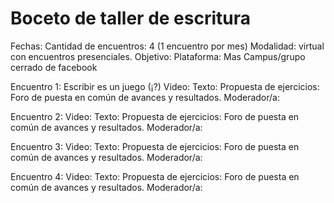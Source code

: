 # Boceto de taller de escritura
Fechas: 
Cantidad de encuentros: 4 (1 encuentro por mes)
Modalidad: virtual con encuentros presenciales.
Objetivo: 
Plataforma: Mas Campus/grupo cerrado de facebook

Encuentro 1: Escribir es un juego (¡?)
Video:
Texto:
Propuesta de ejercicios:
Foro de puesta en común de avances y resultados.
Moderador/a:

Encuentro 2: 
Video:
Texto:
Propuesta de ejercicios:
Foro de puesta en común de avances y resultados.
Moderador/a:

Encuentro 3: 
Video:
Texto:
Propuesta de ejercicios:
Foro de puesta en común de avances y resultados.
Moderador/a:

Encuentro 4: 
Video:
Texto:
Propuesta de ejercicios:
Foro de puesta en común de avances y resultados.
Moderador/a:
